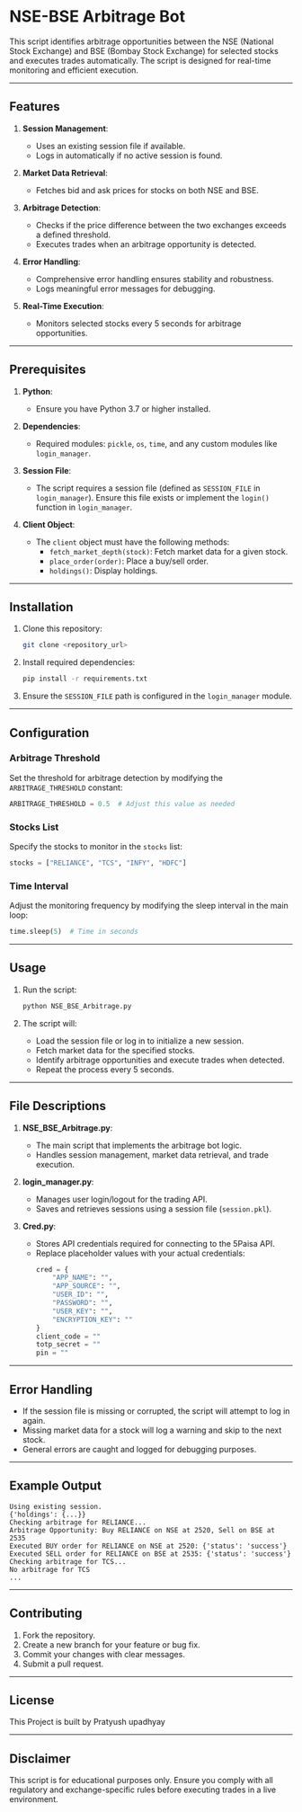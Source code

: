 # NSE-BSE Arbitrage Bot

This script identifies arbitrage opportunities between the NSE (National Stock Exchange) and BSE (Bombay Stock Exchange) for selected stocks and executes trades automatically. The script is designed for real-time monitoring and efficient execution.

---

## Features

1. **Session Management**:
   - Uses an existing session file if available.
   - Logs in automatically if no active session is found.

2. **Market Data Retrieval**:
   - Fetches bid and ask prices for stocks on both NSE and BSE.

3. **Arbitrage Detection**:
   - Checks if the price difference between the two exchanges exceeds a defined threshold.
   - Executes trades when an arbitrage opportunity is detected.

4. **Error Handling**:
   - Comprehensive error handling ensures stability and robustness.
   - Logs meaningful error messages for debugging.

5. **Real-Time Execution**:
   - Monitors selected stocks every 5 seconds for arbitrage opportunities.

---

## Prerequisites

1. **Python**:
   - Ensure you have Python 3.7 or higher installed.

2. **Dependencies**:
   - Required modules: `pickle`, `os`, `time`, and any custom modules like `login_manager`.

3. **Session File**:
   - The script requires a session file (defined as `SESSION_FILE` in `login_manager`). Ensure this file exists or implement the `login()` function in `login_manager`.

4. **Client Object**:
   - The `client` object must have the following methods:
     - `fetch_market_depth(stock)`: Fetch market data for a given stock.
     - `place_order(order)`: Place a buy/sell order.
     - `holdings()`: Display holdings.

---

## Installation

1. Clone this repository:
   ```bash
   git clone <repository_url>
   ```

2. Install required dependencies:
   ```bash
   pip install -r requirements.txt
   ```

3. Ensure the `SESSION_FILE` path is configured in the `login_manager` module.

---

## Configuration

### Arbitrage Threshold
Set the threshold for arbitrage detection by modifying the `ARBITRAGE_THRESHOLD` constant:
```python
ARBITRAGE_THRESHOLD = 0.5  # Adjust this value as needed
```

### Stocks List
Specify the stocks to monitor in the `stocks` list:
```python
stocks = ["RELIANCE", "TCS", "INFY", "HDFC"]
```

### Time Interval
Adjust the monitoring frequency by modifying the sleep interval in the main loop:
```python
time.sleep(5)  # Time in seconds
```

---

## Usage

1. Run the script:
   ```bash
   python NSE_BSE_Arbitrage.py
   ```

2. The script will:
   - Load the session file or log in to initialize a new session.
   - Fetch market data for the specified stocks.
   - Identify arbitrage opportunities and execute trades when detected.
   - Repeat the process every 5 seconds.

---

## File Descriptions

1. **NSE_BSE_Arbitrage.py**:
   - The main script that implements the arbitrage bot logic.
   - Handles session management, market data retrieval, and trade execution.

2. **login_manager.py**:
   - Manages user login/logout for the trading API.
   - Saves and retrieves sessions using a session file (`session.pkl`).

3. **Cred.py**:
   - Stores API credentials required for connecting to the 5Paisa API.
   - Replace placeholder values with your actual credentials:
     ```python
     cred = {
         "APP_NAME": "",
         "APP_SOURCE": "",
         "USER_ID": "",
         "PASSWORD": "",
         "USER_KEY": "",
         "ENCRYPTION_KEY": ""
     }
     client_code = ""
     totp_secret = ""
     pin = ""
     ```

---

## Error Handling

- If the session file is missing or corrupted, the script will attempt to log in again.
- Missing market data for a stock will log a warning and skip to the next stock.
- General errors are caught and logged for debugging purposes.

---

## Example Output

```plaintext
Using existing session.
{'holdings': {...}}
Checking arbitrage for RELIANCE...
Arbitrage Opportunity: Buy RELIANCE on NSE at 2520, Sell on BSE at 2535
Executed BUY order for RELIANCE on NSE at 2520: {'status': 'success'}
Executed SELL order for RELIANCE on BSE at 2535: {'status': 'success'}
Checking arbitrage for TCS...
No arbitrage for TCS
...
```

---

## Contributing

1. Fork the repository.
2. Create a new branch for your feature or bug fix.
3. Commit your changes with clear messages.
4. Submit a pull request.

---

## License

This Project is built by Pratyush upadhyay

---

## Disclaimer

This script is for educational purposes only. Ensure you comply with all regulatory and exchange-specific rules before executing trades in a live environment.
